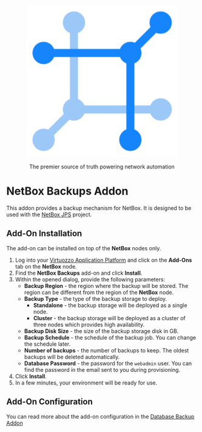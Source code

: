 <div align="center">
  <img src="https://raw.githubusercontent.com/Onemind-Services-LLC/netbox-jps/master/images/logo.png" width="400" alt="NetBox logo" />
  <p>The premier source of truth powering network automation</p>
</div>

# NetBox Backups Addon

This addon provides a backup mechanism for NetBox. It is designed to be used with the
[NetBox JPS](https://github.com/Onemind-Services-LLC/netbox-jps) project.

## Add-On Installation

The add-on can be installed on top of the **NetBox** nodes only.

1. Log into your [Virtuozzo Application Platform](https://app.xapp.cloudmydc.com/) and click on the **Add-Ons** tab on
   the **NetBox** node.
2. Find the **NetBox Backups** add-on and click **Install**.
3. Within the opened dialog, provide the following parameters:
    - **Backup Region** - the region where the backup will be stored. The region can be different from the region of the
      **NetBox** node.
    - **Backup Type** - the type of the backup storage to deploy.
        - **Standalone** - the backup storage will be deployed as a single node.
        - **Cluster** - the backup storage will be deployed as a cluster of three nodes which provides high
          availability.
    - **Backup Disk Size** - the size of the backup storage disk in GB.
    - **Backup Schedule** - the schedule of the backup job. You can change the schedule later.
    - **Number of backups** - the number of backups to keep. The oldest backups will be deleted automatically.
    - **Database Password** - the password for the `webadmin` user. You can find the password in the email sent to you
      during provisioning.
4. Click **Install**.
5. In a few minutes, your environment will be ready for use.

## Add-On Configuration

You can read more about the add-on configuration in the 
[Database Backup Addon](https://github.com/jelastic-jps/database-backup-addon?tab=readme-ov-file#managing-add-on)
